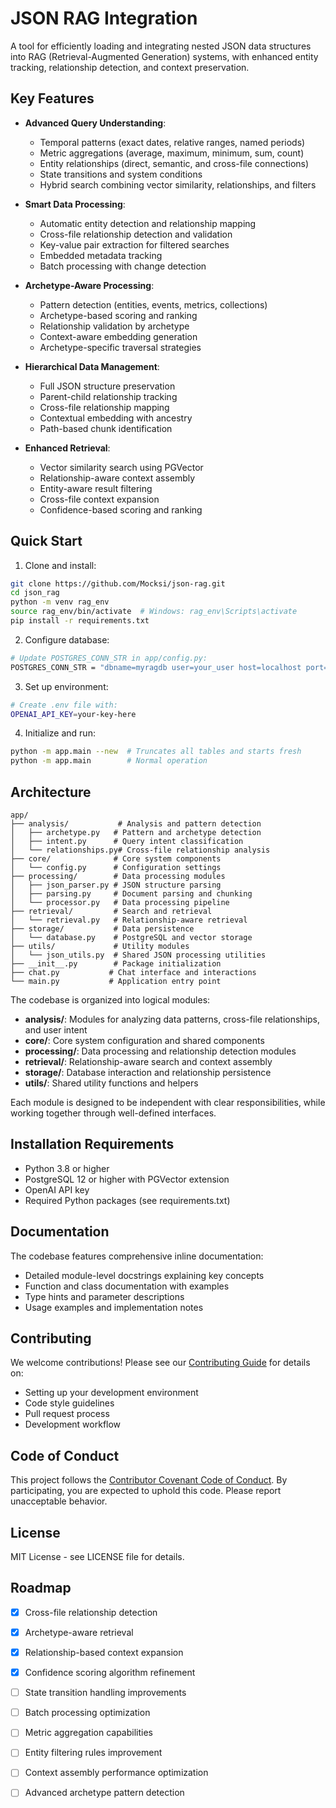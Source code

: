 # JSON RAG Integration

A tool for efficiently loading and integrating nested JSON data structures into RAG (Retrieval-Augmented Generation) systems, with enhanced entity tracking, relationship detection, and context preservation.

## Key Features

* **Advanced Query Understanding**:
  - Temporal patterns (exact dates, relative ranges, named periods)
  - Metric aggregations (average, maximum, minimum, sum, count)
  - Entity relationships (direct, semantic, and cross-file connections)
  - State transitions and system conditions
  - Hybrid search combining vector similarity, relationships, and filters

* **Smart Data Processing**:
  - Automatic entity detection and relationship mapping
  - Cross-file relationship detection and validation
  - Key-value pair extraction for filtered searches
  - Embedded metadata tracking
  - Batch processing with change detection

* **Archetype-Aware Processing**:
  - Pattern detection (entities, events, metrics, collections)
  - Archetype-based scoring and ranking
  - Relationship validation by archetype
  - Context-aware embedding generation
  - Archetype-specific traversal strategies

* **Hierarchical Data Management**:
  - Full JSON structure preservation
  - Parent-child relationship tracking
  - Cross-file relationship mapping
  - Contextual embedding with ancestry
  - Path-based chunk identification

* **Enhanced Retrieval**:
  - Vector similarity search using PGVector
  - Relationship-aware context assembly
  - Entity-aware result filtering
  - Cross-file context expansion
  - Confidence-based scoring and ranking


## Quick Start

1. Clone and install:
```bash
git clone https://github.com/Mocksi/json-rag.git
cd json_rag
python -m venv rag_env
source rag_env/bin/activate  # Windows: rag_env\Scripts\activate
pip install -r requirements.txt
```

2. Configure database:
```bash
# Update POSTGRES_CONN_STR in app/config.py:
POSTGRES_CONN_STR = "dbname=myragdb user=your_user host=localhost port=5432"
```

3. Set up environment:
```bash
# Create .env file with:
OPENAI_API_KEY=your-key-here
```

4. Initialize and run:
```bash
python -m app.main --new  # Truncates all tables and starts fresh
python -m app.main        # Normal operation
```

## Architecture
```
app/
├── analysis/           # Analysis and pattern detection
│   ├── archetype.py   # Pattern and archetype detection
│   ├── intent.py      # Query intent classification
│   └── relationships.py# Cross-file relationship analysis
├── core/              # Core system components
│   └── config.py      # Configuration settings
├── processing/        # Data processing modules
│   ├── json_parser.py # JSON structure parsing
│   ├── parsing.py     # Document parsing and chunking
│   └── processor.py   # Data processing pipeline
├── retrieval/         # Search and retrieval
│   └── retrieval.py   # Relationship-aware retrieval
├── storage/           # Data persistence
│   └── database.py    # PostgreSQL and vector storage
├── utils/             # Utility modules
│   └── json_utils.py  # Shared JSON processing utilities
├── __init__.py        # Package initialization
├── chat.py           # Chat interface and interactions
└── main.py           # Application entry point
```

The codebase is organized into logical modules:

- **analysis/**: Modules for analyzing data patterns, cross-file relationships, and user intent
- **core/**: Core system configuration and shared components
- **processing/**: Data processing and relationship detection modules
- **retrieval/**: Relationship-aware search and context assembly
- **storage/**: Database interaction and relationship persistence
- **utils/**: Shared utility functions and helpers

Each module is designed to be independent with clear responsibilities, while working together through well-defined interfaces.

## Installation Requirements

- Python 3.8 or higher
- PostgreSQL 12 or higher with PGVector extension
- OpenAI API key
- Required Python packages (see requirements.txt)

## Documentation

The codebase features comprehensive inline documentation:
- Detailed module-level docstrings explaining key concepts
- Function and class documentation with examples
- Type hints and parameter descriptions
- Usage examples and implementation notes

## Contributing

We welcome contributions! Please see our [Contributing Guide](CONTRIBUTING.md) for details on:
- Setting up your development environment
- Code style guidelines
- Pull request process
- Development workflow

## Code of Conduct

This project follows the [Contributor Covenant Code of Conduct](CODE_OF_CONDUCT.md). By participating, you are expected to uphold this code. Please report unacceptable behavior.

## License

MIT License - see LICENSE file for details.

## Roadmap

- [x] Cross-file relationship detection
- [x] Archetype-aware retrieval
- [x] Relationship-based context expansion
- [x] Confidence scoring algorithm refinement
- [ ] State transition handling improvements
- [ ] Batch processing optimization
- [ ] Metric aggregation capabilities
- [ ] Entity filtering rules improvement
- [ ] Context assembly performance optimization
- [ ] Advanced archetype pattern detection

